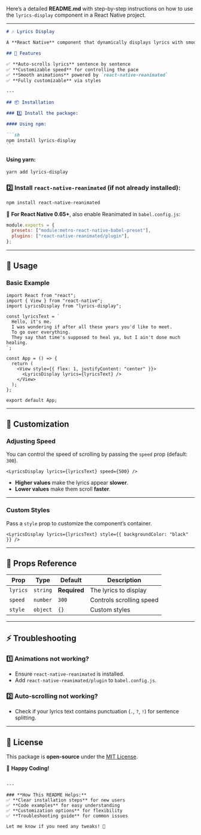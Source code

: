 Here’s a detailed **README.md** with step-by-step instructions on how to use the `lyrics-display` component in a React Native project.

---

````md
# 🎶 Lyrics Display

A **React Native** component that dynamically displays lyrics with smooth animations.

## 🚀 Features

✅ **Auto-scrolls lyrics** sentence by sentence  
✅ **Customizable speed** for controlling the pace  
✅ **Smooth animations** powered by `react-native-reanimated`  
✅ **Fully customizable** via styles

---

## 📦 Installation

### 1️⃣ Install the package:

#### Using npm:

```sh
npm install lyrics-display
```
````

#### Using yarn:

```sh
yarn add lyrics-display
```

### 2️⃣ Install `react-native-reanimated` (if not already installed):

```sh
npm install react-native-reanimated
```

🔹 **For React Native 0.65+**, also enable Reanimated in `babel.config.js`:

```js
module.exports = {
  presets: ["module:metro-react-native-babel-preset"],
  plugins: ["react-native-reanimated/plugin"],
};
```

---

## 🔧 Usage

### **Basic Example**

```tsx
import React from "react";
import { View } from "react-native";
import LyricsDisplay from "lyrics-display";

const lyricsText = `
  Hello, it's me.
  I was wondering if after all these years you'd like to meet.
  To go over everything.
  They say that time's supposed to heal ya, but I ain't done much healing.
`;

const App = () => {
  return (
    <View style={{ flex: 1, justifyContent: "center" }}>
      <LyricsDisplay lyrics={lyricsText} />
    </View>
  );
};

export default App;
```

---

## 🎨 Customization

### **Adjusting Speed**

You can control the speed of scrolling by passing the `speed` prop (default: `300`).

```tsx
<LyricsDisplay lyrics={lyricsText} speed={500} />
```

- **Higher values** make the lyrics appear **slower**.
- **Lower values** make them scroll **faster**.

---

### **Custom Styles**

Pass a `style` prop to customize the component’s container.

```tsx
<LyricsDisplay lyrics={lyricsText} style={{ backgroundColor: "black" }} />
```

---

## 📌 Props Reference

| Prop     | Type     | Default      | Description              |
| -------- | -------- | ------------ | ------------------------ |
| `lyrics` | `string` | **Required** | The lyrics to display    |
| `speed`  | `number` | `300`        | Controls scrolling speed |
| `style`  | `object` | `{}`         | Custom styles            |

---

## ⚡ Troubleshooting

### **1️⃣ Animations not working?**

- Ensure `react-native-reanimated` is installed.
- Add `react-native-reanimated/plugin` to `babel.config.js`.

### **2️⃣ Auto-scrolling not working?**

- Check if your lyrics text contains punctuation (`.`, `?`, `!`) for sentence splitting.

---

## 📜 License

This package is **open-source** under the [MIT License](LICENSE).

🚀 **Happy Coding!**

```

---

### **How This README Helps:**
✅ **Clear installation steps** for new users
✅ **Code examples** for easy understanding
✅ **Customization options** for flexibility
✅ **Troubleshooting guide** for common issues

Let me know if you need any tweaks! 🚀
```

